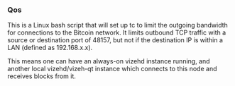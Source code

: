 ### Qos ###

This is a Linux bash script that will set up tc to limit the outgoing bandwidth for connections to the Bitcoin network. It limits outbound TCP traffic with a source or destination port of 48157, but not if the destination IP is within a LAN (defined as 192.168.x.x).

This means one can have an always-on vizehd instance running, and another local vizehd/vizeh-qt instance which connects to this node and receives blocks from it.
